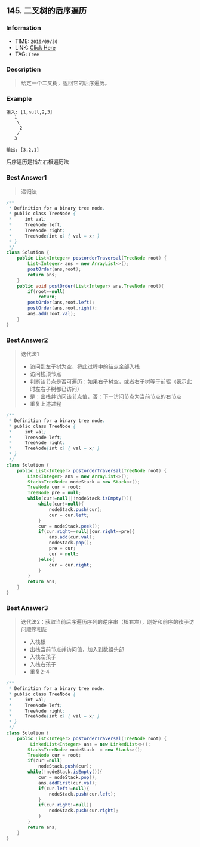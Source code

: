 ## 145. 二叉树的后序遍历

### Information
* TIME: `2019/09/30`
* LINK: [Click Here](https://leetcode-cn.com/problems/binary-tree-postorder-traversal/)
* TAG: `Tree`

### Description
> 给定一个二叉树，返回它的后序遍历。

### Example
```text
输入: [1,null,2,3]  
   1
    \
     2
    /
   3 

输出: [3,2,1]
```
后序遍历是指左右根遍历法

### Best Answer1
> 递归法
```java
/**
 * Definition for a binary tree node.
 * public class TreeNode {
 *     int val;
 *     TreeNode left;
 *     TreeNode right;
 *     TreeNode(int x) { val = x; }
 * }
 */
class Solution {
    public List<Integer> postorderTraversal(TreeNode root) {
        List<Integer> ans = new ArrayList<>();
        postOrder(ans,root);
        return ans;
    }
    public void postOrder(List<Integer> ans,TreeNode root){
        if(root==null)
            return;
        postOrder(ans,root.left);
        postOrder(ans,root.right);
        ans.add(root.val);
    }
}
```

### Best Answer2
> 迭代法1
> * 访问到左子树为空，将此过程中的结点全部入栈
> * 访问栈顶节点
> * 判断该节点是否可遍历：如果右子树空，或者右子树等于前驱（表示此时左右子树都已访问）
> * 是：出栈并访问该节点值，否：下一访问节点为当前节点的右节点
> * 重复上述过程
```java
/**
 * Definition for a binary tree node.
 * public class TreeNode {
 *     int val;
 *     TreeNode left;
 *     TreeNode right;
 *     TreeNode(int x) { val = x; }
 * }
 */
class Solution {
    public List<Integer> postorderTraversal(TreeNode root) {
        List<Integer> ans = new ArrayList<>();
        Stack<TreeNode> nodeStack = new Stack<>();
        TreeNode cur = root;
        TreeNode pre = null;
        while(cur!=null||!nodeStack.isEmpty()){
            while(cur!=null){
                nodeStack.push(cur);
                cur = cur.left;
            }
            cur = nodeStack.peek();
            if(cur.right==null||cur.right==pre){
                ans.add(cur.val);
                nodeStack.pop();
                pre = cur;
                cur = null;
            }else{
                cur = cur.right;
            }
        }
        return ans;
    }
}
```
### Best Answer3
> 迭代法2：获取当前后序遍历序列的逆序串（根右左），刚好和前序的孩子访问顺序相反
> * 入栈根
> * 出栈当前节点并访问值，加入到数组头部
> * 入栈左孩子
> * 入栈右孩子
> * 重复2-4

```java
/**
 * Definition for a binary tree node.
 * public class TreeNode {
 *     int val;
 *     TreeNode left;
 *     TreeNode right;
 *     TreeNode(int x) { val = x; }
 * }
 */
class Solution {
    public List<Integer> postorderTraversal(TreeNode root) {
         LinkedList<Integer> ans = new LinkedList<>();
        Stack<TreeNode> nodeStack  = new Stack<>();
        TreeNode cur = root;
        if(cur!=null)
            nodeStack.push(cur);
        while(!nodeStack.isEmpty()){
            cur = nodeStack.pop();
            ans.addFirst(cur.val);
            if(cur.left!=null){
                nodeStack.push(cur.left);
            }
            if(cur.right!=null){
                nodeStack.push(cur.right);
            }
        }
        return ans;
    }
}
```
